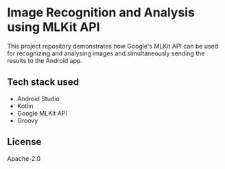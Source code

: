 # Image Recognition and Analysis using MLKit API

This project repository demonstrates how Google's MLKit API can be used for recognizing and analysing images and simultaneously sending the results to the Android app.

## Tech stack used

- Android Studio
- Kotlin
- Google MLKit API
- Groovy

## License

Apache-2.0
